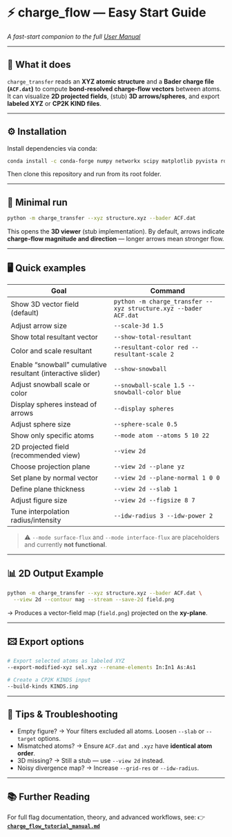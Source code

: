 # ⚡ charge_flow — Easy Start Guide

*A fast-start companion to the full [User Manual](charge_transfer_tutorial_manual.md)*

---

## 🧬 What it does

`charge_transfer` reads an **XYZ atomic structure** and a **Bader charge file (`ACF.dat`)** to compute **bond-resolved charge-flow vectors** between atoms.
It can visualize **2D projected fields**, (stub) **3D arrows/spheres**, and export **labeled XYZ** or **CP2K KIND files**.

---

## ⚙️ Installation

Install dependencies via conda:

```bash
conda install -c conda-forge numpy networkx scipy matplotlib pyvista rdkit
```

Then clone this repository and run from its root folder.

---

## 🚀 Minimal run

```bash
python -m charge_transfer --xyz structure.xyz --bader ACF.dat
```

This opens the **3D viewer** (stub implementation).
By default, arrows indicate **charge-flow magnitude and direction** — longer arrows mean stronger flow.

---

## 🖥️ Quick examples

| Goal                                                        | Command                                                         |
| ----------------------------------------------------------- | --------------------------------------------------------------- |
| Show 3D vector field (default)                              | `python -m charge_transfer --xyz structure.xyz --bader ACF.dat` |
| Adjust arrow size                                           | `--scale-3d 1.5`                                                |
| Show total resultant vector                                 | `--show-total-resultant`                                        |
| Color and scale resultant                                   | `--resultant-color red --resultant-scale 2`                     |
| Enable “snowball” cumulative resultant (interactive slider) | `--show-snowball`                                               |
| Adjust snowball scale or color                              | `--snowball-scale 1.5 --snowball-color blue`                    |
| Display spheres instead of arrows                           | `--display spheres`                                             |
| Adjust sphere size                                          | `--sphere-scale 0.5`                                            |
| Show only specific atoms                                    | `--mode atom --atoms 5 10 22`                                   |
| 2D projected field (recommended view)                       | `--view 2d`                                                     |
| Choose projection plane                                     | `--view 2d --plane yz`                                          |
| Set plane by normal vector                                  | `--view 2d --plane-normal 1 0 0`                                |
| Define plane thickness                                      | `--view 2d --slab 1`                                            |
| Adjust figure size                                          | `--view 2d --figsize 8 7`                                       |
| Tune interpolation radius/intensity                         | `--idw-radius 3 --idw-power 2`                                  |

> ⚠️ `--mode surface-flux` and `--mode interface-flux` are placeholders and currently **not functional**.

---

## 📊 2D Output Example

```bash
python -m charge_transfer --xyz structure.xyz --bader ACF.dat \
  --view 2d --contour mag --stream --save-2d field.png
```

→ Produces a vector-field map (`field.png`) projected on the **xy-plane**.

---

## 🖾 Export options

```bash
# Export selected atoms as labeled XYZ
--export-modified-xyz sel.xyz --rename-elements In:In1 As:As1

# Create a CP2K KINDS input
--build-kinds KINDS.inp
```

---

## 🧠 Tips & Troubleshooting

* Empty figure? → Your filters excluded all atoms. Loosen `--slab` or `--target` options.
* Mismatched atoms? → Ensure `ACF.dat` and `.xyz` have **identical atom order**.
* 3D missing? → Still a stub — use `--view 2d` instead.
* Noisy divergence map? → Increase `--grid-res` or `--idw-radius`.

---

## 📚 Further Reading

For full flag documentation, theory, and advanced workflows, see:
👉 **[`charge_flow_tutorial_manual.md`](charge_flow_tutorial_manual.md)**
